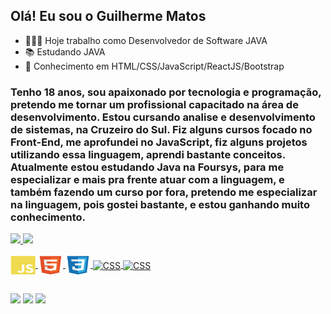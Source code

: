 ## Olá! Eu sou o Guilherme Matos 

- 👨🏾‍🏭 Hoje trabalho como Desenvolvedor de Software JAVA
- 📚 Estudando JAVA
- 🧠 Conhecimento em HTML/CSS/JavaScript/ReactJS/Bootstrap
### Tenho 18 anos, sou apaixonado por tecnologia e programação, pretendo me tornar um profissional capacitado na área de desenvolvimento. Estou cursando analise e desenvolvimento de sistemas, na Cruzeiro do Sul. Fiz alguns cursos focado no Front-End, me aprofundei no JavaScript, fiz alguns projetos utilizando essa linguagem, aprendi bastante conceitos. Atualmente estou estudando Java na Foursys, para me especializar e mais pra frente atuar com a linguagem, e também fazendo um curso por fora, pretendo me especializar na linguagem, pois gostei bastante, e estou ganhando muito conhecimento.
<div>
  <a href="https://github.com/gui65">
  <img height="180em" src="https://github-readme-stats.vercel.app/api?username=gui65&show_icons=true&theme=dark&include_all_commits=true&count_private=true"/>
  <img height="180em" src="https://github-readme-stats.vercel.app/api/top-langs/?username=gui65&layout=compact&langs_count=7&theme=dark"/>
</div>
  
<div style="display: inline_block"><br>
  <img align="center" alt="Js" height="30" width="40" src="https://raw.githubusercontent.com/devicons/devicon/master/icons/javascript/javascript-plain.svg">
  <img align="center" alt="HTML" height="30" width="40" src="https://raw.githubusercontent.com/devicons/devicon/master/icons/html5/html5-original.svg">
  <img align="center" alt="CSS" height="30" width="40" src="https://raw.githubusercontent.com/devicons/devicon/master/icons/css3/css3-original.svg">
  <img align="center" alt="CSS" height="30" width="40" src="https://cdn.jsdelivr.net/gh/devicons/devicon/icons/bootstrap/bootstrap-original.svg">
  <img align="center" alt="CSS" height="30" width="40" src="https://cdn.jsdelivr.net/gh/devicons/devicon/icons/react/react-original.svg">
  </div>
  
  ##
  
  <div>
  <a href="https://www.instagram.com/gui_matos65/" target="_blank"><img src="https://img.shields.io/badge/-Instagram-%23E4405F?style=for-the-badge&logo=instagram&logoColor=white" target="_blank"></a>
  <a href = "mailto:guilhermematos851@gmail.com"><img src="https://img.shields.io/badge/-Gmail-%23333?style=for-the-badge&logo=gmail&logoColor=white" target="_blank"></a>
  <a href="https://www.linkedin.com/in/guilherme-matos-9718801a0" target="_blank"><img src="https://img.shields.io/badge/-LinkedIn-%230077B5?style=for-the-badge&logo=linkedin&logoColor=white" target="_blank"></a>
  
    
  </div>
